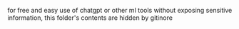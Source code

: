 for free and easy use of chatgpt or other ml tools without exposing sensitive information, this folder's contents are hidden by gitinore
